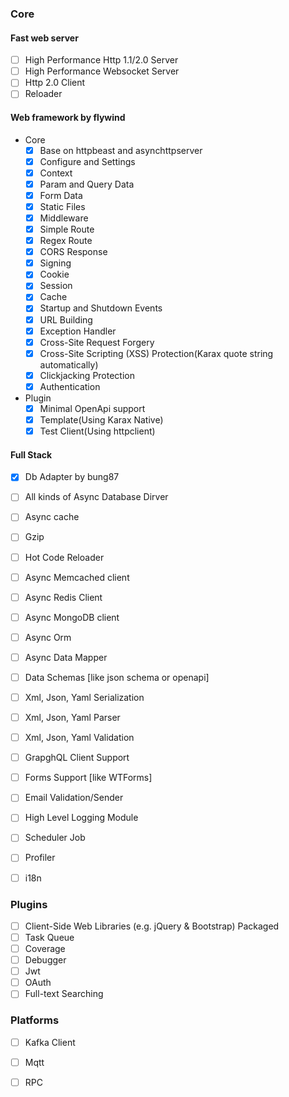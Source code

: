 ### Core

#### **Fast web server**

- [ ] High Performance Http 1.1/2.0 Server
- [ ] High Performance Websocket Server
- [ ] Http 2.0 Client
- [ ] Reloader

#### **Web framework** by flywind

- Core
  - [x] Base on httpbeast and asynchttpserver
  - [x] Configure and Settings
  - [x] Context
  - [x] Param and Query Data
  - [x] Form Data
  - [x] Static Files
  - [x] Middleware
  - [x] Simple Route
  - [x] Regex Route
  - [x] CORS Response
  - [x] Signing
  - [x] Cookie
  - [x] Session
  - [x] Cache
  - [x] Startup and Shutdown Events
  - [x] URL Building
  - [x] Exception Handler
  - [x] Cross-Site Request Forgery
  - [x] Cross-Site Scripting (XSS) Protection(Karax quote string automatically)
  - [x] Clickjacking Protection
  - [x] Authentication

- Plugin
  - [x] Minimal OpenApi support
  - [x] Template(Using Karax Native)
  - [x] Test Client(Using httpclient)

#### **Full Stack**

- [x] Db Adapter by bung87
- [ ] All kinds of Async Database Dirver
- [ ] Async cache
- [ ] Gzip
- [ ] Hot Code Reloader
- [ ] Async Memcached client
- [ ] Async Redis Client
- [ ] Async MongoDB client
- [ ] Async Orm
- [ ] Async Data Mapper
- [ ] Data Schemas [like json schema or openapi]
- [ ] Xml, Json, Yaml Serialization 
- [ ] Xml, Json, Yaml Parser
- [ ] Xml, Json, Yaml Validation
- [ ] GrapghQL Client Support
- [ ] Forms Support [like WTForms]
- [ ] Email Validation/Sender
- [ ] High Level Logging Module
- [ ] Scheduler Job
- [ ] Profiler
- [ ] i18n


### Plugins
- [ ] Client-Side Web Libraries (e.g. jQuery & Bootstrap) Packaged
- [ ] Task Queue
- [ ] Coverage	
- [ ] Debugger	
- [ ] Jwt	
- [ ] OAuth	
- [ ] Full-text Searching

### Platforms
- [ ] Kafka Client
- [ ] Mqtt
- [ ] RPC

